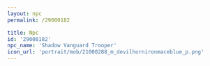 ```yaml
---
layout: npc
permalink: /29000182

title: Npc
id: '29000182'
npc_name: 'Shadow Vanguard Trooper'
icon_url: 'portrait/mob/21000288_m_devilhornironmaceblue_p.png'
---
```

